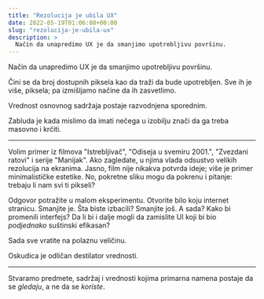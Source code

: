 ```yaml
---
title: "Rezolucija je ubila UX"
date: 2022-05-19T01:06:08+00:00
slug: "rezolucija-je-ubila-ux"
description: >
  Način da unapredimo UX je da smanjimo upotrebljivu površinu.
---
```


Način da unapredimo UX je da smanjimo upotrebljivu površinu.

Čini se da broj dostupnih piksela kao da traži da bude upotrebljen. Sve ih je više, piksela; pa izmišljamo načine da ih zasvetlimo.

Vrednost osnovnog sadržaja postaje razvodnjena sporednim.

Zabluda je kada mislimo da imati nečega u izobilju znači da ga treba masovno i krčiti.

----

Volim primer iz filmova "Istrebljivač", "Odiseja u svemiru 2001.", "Zvezdani ratovi" i serije "Manijak". Ako zagledate, u njima vlada odsustvo velikih rezolucija na ekranima. Jasno, film nije nikakva potvrda ideje; više je primer minimalističke estetike. No, pokretne sliku mogu da pokrenu i pitanje: trebaju li nam svi ti pikseli?

Odgovor potražite u malom eksperimentu. Otvorite bilo koju internet stranicu. Smanjite je. Šta biste izbacili? Smanjite još. A sada? Kako bi promenili interfejs? Da li bi i dalje mogli da zamislite UI koji bi bio _podjednako_ suštinski efikasan?

Sada sve vratite na polaznu veličinu.

Oskudica je odličan destilator vrednosti.

----

Stvaramo predmete, sadržaj i vrednosti kojima primarna namena postaje da se _gledaju_, a ne da se _koriste_.
